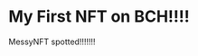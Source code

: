 # My First NFT on BCH!!!!
MessyNFT spotted!!!!!!!
                                                  